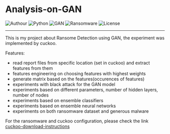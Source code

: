 # Analysis-on-GAN

![Authour](https://img.shields.io/badge/Author-Wapiti08-blue.svg) 
![Python](https://img.shields.io/badge/Python-3.8-brightgreen.svg) 
![GAN](https://img.shields.io/badge/GAN-DCGAN-redgreen.svg)
![Ransomware](https://img.shields.io/badge/Ransomware-Locky%20Crypto-redgreen.svg)
![License](https://img.shields.io/badge/license-MIT3.0-green.svg)

---

This is my project about Ransome Detection using GAN, the experiment was implemented by cuckoo. 

Features:

- read report files from specific location (set in cuckoo) and extract features from them
- features engineering on choosing features with highest weights
- generate matrix based on the features(occurences of features)
- experiments with black attack for the GAN model
- experiments based on different parameters, number of hidden layers, number of nodes
- experiments based on ensemble classifiers
- experiments based on ensemble neural networks
- experiments on both ransomware dataset and generous malware

For the ransomware and cuckoo configuration, please check the link [cuckoo-download-instructions](https://github.com/Wapiti08/cuckoo-download-instructions)
